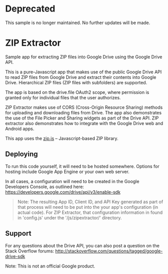 # Deprecated

This sample is no longer maintained. No further updates will be made.

# ZIP Extractor

Sample app for extracting ZIP files into Google Drive using the Google Drive API.

This is a pure-Javascript app that makes use of the public Google Drive API to read ZIP files from Google Drive and extract their contents into Google Drive. Hierarchical ZIP files (ZIP files with subfolders) are supported.

The app is based on the drive.file OAuth2 scope, where permission is granted only for individual files that the user authorizes.

ZIP Extractor makes use of CORS (Cross-Origin Resource Sharing) methods for uploading and downloading files from Drive. The app also demonstrates the use of the File Picker and Sharing widgets as part of the Drive API. ZIP extractor also demonstrates how to integrate with the Google Drive web and Android apps.

This app uses the [zip.js](http://gildas-lormeau.github.io/zip.js/) – Javascript-based ZIP library.

## Deploying

To run this code yourself, it will need to be hosted somewhere. Options for hosting include Google App Engine or your own web server.

In all cases, a configuration will need to be created in the Google Developers Console, as outlined here:
https://developers.google.com/drive/api/v3/enable-sdk

> Note: The resulting App ID, Client ID, and API Key generated as part of that process will need to be put into the your app's configuration (in actual code). For ZIP Extractor, that configuration information in found in 'config.js' under the '/js/zipextractor/' directory.

## Support

For any questions about the Drive API, you can also post a question on the Stack Overflow forums:
http://stackoverflow.com/questions/tagged/google-drive-sdk

Note: This is not an official Google product.

